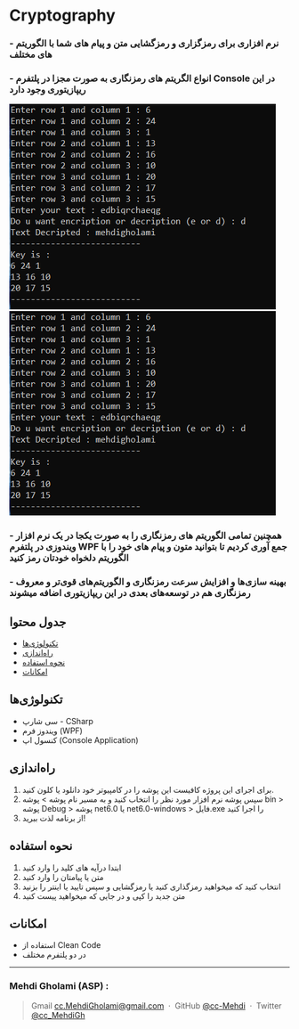 # Cryptography
### - نرم افزاری برای رمزگزاری و رمزگشایی متن و پیام های شما با الگوریتم های مختلف
### - انواع الگریتم های رمزنگاری به صورت مجزا در پلتفرم **Console** در این ریپازیتوری وجود دارد
![Console](https://github.com/cc-Mehdi/Cryptography/blob/main/image.png) ![Console](https://github.com/cc-Mehdi/Cryptography/blob/main/image2.png)
### - همچنین تمامی الگوریتم های رمزنگاری را به صورت یکجا در یک نرم افزار ویندوزی در پلتفرم **WPF** جمع آوری کردیم تا بتوانید متون و پیام های خود را با الگوریتم دلخواه خودتان رمز کنید
### - بهینه سازی‌ها و افزایش سرعت رمزنگاری و الگوریتم‌‌های قوی‌تر و معروف‌ رمزنگاری هم در توسعه‌های بعدی در این ریپازیتوری اضافه میشوند

## جدول محتوا
* [تکنولوژی‌ها](##تکنولوژیها)
* [راه‌اندازی](##راهاندازی)
* [نحوه استفاده](##نحوه-استفاده)
* [امکانات](#امکانات)

## تکنولوژی‌ها
* سی شارپ - CSharp
* ویندوز فرم (WPF)
* کنسول اپ (Console Application)

## راه‌اندازی
1. برای اجرای این پروژه کافیست این پوشه را در کامپیوتر خود دانلود یا کلون کنید. 
2. سپس پوشه نرم افزار مورد نظر را انتخاب کنید و به مسیر نام پوشه > پوشه bin > پوشه Debug > پوشه net6.0 یا net6.0-windows > فایل.exe را اجرا کنید
4. از برنامه لذت ببرید!

## نحوه استفاده
1. ابتدا درآیه های کلید را وارد کنید
2. متن یا پیامتان را وارد کنید
3. انتخاب کنید که میخواهید رمزگذاری کنید یا رمزگشایی و سپس تایید یا اینتر را بزنید
4. متن جدید را کپی و در جایی که میخواهید پیست کنید

## امکانات
* استفاده از Clean Code
* در دو پلتفرم مختلف



---
### Mehdi Gholami (ASP) : 
> Gmail [cc.MehdiGholami@gmail.com](cc.MehdiGholami@gmail.com) &nbsp;&middot;&nbsp;
> GitHub [@cc-Mehdi](https://github.com/cc-Mehdi) &nbsp;&middot;&nbsp;
> Twitter [@cc_MehdiGh](https://twitter.com/cc_mehdigh)
